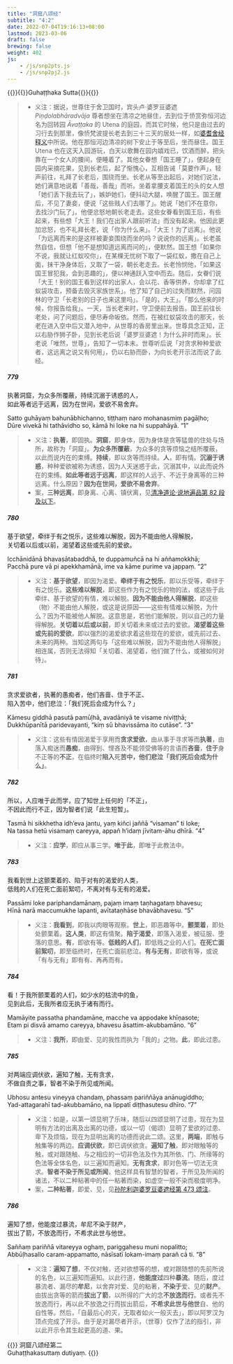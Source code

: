 ```yaml
---
title: "洞窟八颂经"
subtitle: "4:2"
date: 2022-07-04T19:16:13+08:00
lastmod: 2023-03-06
draft: false
brewing: false
weight: 402
js:
    - /js/snp2pts.js
    - /js/snp2pj2.js
---
```



{{<subtitle>}}{{<suttalink src="snp4.2">}}Guhaṭṭhaka Sutta{{</suttalink>}}{{</subtitle>}}

> - 义注：据说，世尊住于舍卫国时，宾头卢·婆罗豆婆遮 *Piṇḍolabhāradvāja* 尊者想坐在清凉之地昼住，去到位于㤭赏弥恒河边名为回转园 *Āvaṭṭaka* 的 Utena 的庭园，而其它时候，他只是由过去的习行去到那里，像㤭梵波提长老去到三十三天的居处一样，如[婆耆舍经释义](../212/)中所说。他在那恒河边清凉的树下安止于等至后，坐而昼住。国王 Utena 也在这天入园游玩，白天以歌舞在园内嬉戏已，饮酒而醉，把头靠在一个女人的腰间，便睡着了。其他女眷想「国王睡了」，便起身在园内采摘花果，见到长老后，起了惭愧心，互相告诫「莫要作声」，轻声前往，礼拜了长老后，围绕而坐。长老从等至出起后，对她们说法，她们满意地说着「善哉，善哉」而听。坐着拿腰支着国王的头的女人想「她们丢下我去玩了」，嫉妒她们，便抖动大腿，唤醒了国王。国王醒后，不见了妻妾，便说「这些贱人们去哪了」。她说「她们不在意你，去找沙门玩了」。他便忿怒地朝长老走去。这些女眷看到国王后，有些起来，有些想「大王！我们在出家人跟前听法」而没有起来。他因此更加忿怒，也不礼拜长老，说「你为什么来」。「大王！为了远离」。他说「为远离而来的是这样被妻妾围绕而坐的吗？说说你的远离」。长老虽然自信，但想「他不是想知道远离而问的」，便默然。国王想「如果你不说，我就让红蚁咬你」，在某棵无忧树下取了一袋红蚁，撒在自己上面，抹干净身体后，又取了一袋，朝长老走去。长老怜悯他，「如果这国王冒犯我，会到恶趣的」，便以神通跃入空中而去。随后，女眷们说「大王！别的国王看到这样的出家人，会以花、香等供养，你却拿了红蚁袋攻击，预备去毁灭家族世系」。他了知了自己的过失而默然，问园林的守卫「长老别的日子也来这里吗」。「是的，大王」。「那么他来的时候，你报告给我」。一天，当长老来时，守卫便前去报告。国王前往长老处，问了问题后，便尽寿命皈依。然而，在被红蚁袋攻击的那天，长老在进入空中后又潜入地中，从世尊的香房里出来。世尊具念正知，正以右胁作狮子卧，见到长老后说「婆罗豆婆遮！为什么非时而来」。长老说「唯然，世尊」，告知了一切本末。世尊听后说「对贪求种种爱欲者，这远离之说又有何用」，仍以右胁而卧，为向长老开示法而说了此经。

##### 779

执著洞窟，为众多所覆蔽，持续沉溺于诱惑的人，  
如此等者远于远离，因为在世间，爱欲不易舍弃。

Satto guhāyaṃ bahunābhichanno, tiṭṭhaṃ naro mohanasmiṃ pagāḷho;  
Dūre vivekā hi tathāvidho so, kāmā hi loke na hi suppahāyā. <q>1</q>

> - 义注：**执著**，即固执。**洞窟**，即身体，因为身体是贪等猛兽的住处与场所，故称为「洞窟」。**为众多所覆蔽**，为众多的贪等烦恼之结所覆蔽，以此而说内在的束缚。**持续**，即以贪等而持续。**人**，即有情。**沉溺于诱惑**，种种爱欲被称为诱惑，因为人天迷惑于此，沉溺其中，以此而说外在的束缚。**如此等者远于远离**，即这样的人远于、不近于身离等的三种远离。什么原因？**因为在世间，爱欲不易舍弃**。
> - 案，**三种远离**，即身离、心离、镇伏离，见[清净道论·说地遍品第 82 段及以下](/visuddhimagga/04/#82)。

##### 780

基于欲望，牵绊于有之悦乐，这些难以解脱，因为不能由他人得解脱，  
关切着以后或以前，渴望着这些或先前的爱欲。

Icchānidānā bhavasātabaddhā, te duppamuñcā na hi aññamokkhā;  
Pacchā pure vā pi apekkhamānā, ime va kāme purime va jappaṃ. <q>2</q>

> - 义注：**基于欲望**，即因为渴爱。**牵绊于有之悦乐**，即以乐受等，牵绊于有之悦乐。**这些难以解脱**，即这些作为有之悦乐的物的法，或这些于此牵绊、基于欲望的有情，难以解脱。**因为不能由他人得解脱**，即这些（物）不能由他人解脱，或这是说原因——这些有情难以解脱，为什么？因为不能被他人解脱。这意思是，若他们能解脱，则以自己的力量得解脱。**关切着以后或以前**，即关切着未来或过去的爱欲。**渴望着这些或先前的爱欲**，即以强烈的渴爱欲求着这些现在的爱欲，或先前过去、未来的两种。当知这两句与「这些难以解脱，因为不能由他人得解脱」相连属，否则无法得知「关切着、渴望着，他们做了什么，或被如何对待」。

##### 781

贪求爱欲者，执著的愚痴者，他们吝啬、住于不正、  
陷入苦中，他们悲泣：「我们死后会成为什么？」

Kāmesu giddhā pasutā pamūḷhā, avadāniyā te visame niviṭṭhā;  
Dukkhūpanītā paridevayanti, “kiṃ sū bhavissāma ito cutāse”. <q>3</q>

> - 义注：这些有情因渴爱于享用而**贪求爱欲**，由从事于寻求等而**执著**，由落入痴迷而**愚痴**，由得到、悭吝及不能领受佛等的言语而**吝啬**，**住于**身不正等的**不正**，在临终时**陷入**死**苦中，他们悲泣「我们死后会成为什么」**。

##### 782

所以，人应唯于此而学，应了知世上任何的「不正」，  
不因此而行不正，因为智者们说「此生短暂」。

Tasmā hi sikkhetha idh’eva jantu, yaṃ kiñci jaññā “visaman” ti loke;  
Na tassa hetū visamaṃ careyya, appañ h’idaṃ jīvitam-āhu dhīrā. <q>4</q>

> - 义注：**应学**，即应从事三学。**唯于此**，即唯于此教法中。

##### 783

我看到世上这颤栗着的、陷于对有的渴爱的人类，  
低贱的人们在死亡面前絮叨，不离对有与无有的渴爱。

Passāmi loke pariphandamānaṃ, pajaṃ imaṃ taṇhagataṃ bhavesu;  
Hīnā narā maccumukhe lapanti, avītataṇhāse bhavābhavesu. <q>5</q>

> - 义注：**我看到**，即我以肉眼等观察。**世上**，即恶趣等中。**颤栗着**，即处处颤栗着。**这人类**，即这有情聚。**陷于渴爱**，即落入渴爱，被征服、堕落的意思。**有**，即欲有等。**低贱的人们**，即低贱之业的人们。**在死亡面前絮叨**，即至临终时，在死亡面前悲泣。**有与无有**，即欲有等，或说「有与无有」即有有、再再而有。

##### 784

看！于我所颤栗着的人们，如少水的枯流中的鱼，  
见到此后，无我所者应无执于诸有而行。

Mamāyite passatha phandamāne, macche va appodake khīṇasote;  
Etam pi disvā amamo careyya, bhavesu āsattim-akubbamāno. <q>6</q>

> - 义注：**我所**，即由爱、见的我性而执为「我的」之物。**此**，即此过患。

##### 785

对两端应调伏欲，遍知了触，无有贪求，  
不做自责之事，智者不染于所见或所闻。

Ubhosu antesu vineyya chandaṃ, phassaṃ pariññāya anānugiddho;  
Yad-attagarahī tad-akubbamāno, na lippatī diṭṭhasutesu dhīro. <q>7</q>

> - 义注：如是，以第一颂显明了乐味，随后以四颂显明了过患，现在为显明有方法的出离及出离的功德，或以一切（偈颂）显明了爱欲的过患、卑下及烦恼，现在为显明出离的功德而说此二颂。这里，**两端**，即触与触集等的两边。**应调伏欲**，即已调伏欲贪。**遍知了触**，即对眼触等的触，或对跟随触、与之相应的一切非色法及作为其所依、门、所缘等的色法等全体名色，以三遍知而遍知。**无有贪求**，即对色等一切法无贪求。**智者不染于所见或所闻**，他这样具有智慧的智者，于所见及所闻的诸法，不以二种粘著中的任一粘著而染，如虚空一般不染而极度明净。
> - 案，**二种粘著**，即爱、见，见[孙陀利迦婆罗豆婆遮经第 473 颂注](../304/#473)。

##### 786

遍知了想，他能度过暴流，牟尼不染于财产，  
拔出了箭，不放逸而行，不希求此世与他世。

Saññaṃ pariññā vitareyya oghaṃ, pariggahesu muni nopalitto;  
Abbūḷhasallo caram-appamatto, nāsīsatī lokam-imaṃ parañ cā ti. <q>8</q>

> - 义注：**遍知了想**，不仅对触，还对欲想等的想，或对跟随想的先前所说的名色，以三遍知而遍知。以此行道，**他能度过**四种**暴流**。随后，度过暴流者、漏尽的**牟尼**，以舍弃对爱、见的粘著，**不染于**爱、见的**财产**。由拔出贪等的箭而**拔出了箭**，以所得的广大的念**不放逸而行**。或者先不放逸而行，再以此不放逸之行而拔出箭后，**不希求此世与他世**自、他的自性等。然后，「自最后心的灭，无取者如火一般灭去」，即以阿罗汉为顶点完成了开示。由于是对漏尽者开示，（世尊）仅作了法的指引，非以此开示令其生起更高的道、果。


{{<eof>}}
    洞窟八颂经第二<br>Guhaṭṭhakasuttaṃ dutiyaṃ.
{{</eof>}}